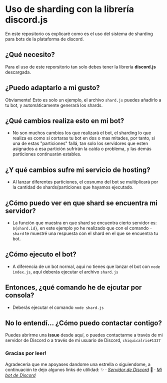 # Uso de sharding con la librería discord.js
En este repositorio os explicaré como es el uso del sistema de sharding para bots de la plataforma de discord.

## ¿Qué necesito?
Para el uso de este reporsitorio tan solo debes tener la librería **discord.js** descargada.

## ¿Puedo adaptarlo a mi gusto?
Obviamente! Esto es solo un ejemplo, el archivo `shard.js` puedes añadirlo a tu bot, y automáticamente generará los shards.

## ¿Qué cambios realiza esto en mi bot?
- No son muchos cambios los que realizará el bot, el sharding lo que realiza es como si cortaras tu bot en dos o mas mitades, por tanto, si una de estas "particiones" fallá, tan solo los servidores que esten asignados a esa partición sufrirán la caída o problema, y las demás particiones continuarán estables.

## ¿Y qué cambios sufre mi servicio de hosting?
- Al lanzar diferentes particiones, el cosnumo del bot se multiplicará por la cantidad de shards/particiones que hayamos ejecutado.

## ¿Cómo puedo ver en que shard se encuentra mi servidor?
- La función que muestra en que shard se encuentra cierto servidor es: `${shard.id}`, en este ejemplo yo he realizado que con el comando `-shard` te muestré una respuesta con el shard en el que se encuentra tu bot.

## ¿Cómo ejecuto el bot?
- A diferencia de un bot normal, aquí no tienes que lanzar el bot con `node index.js`, aquí deberás ejecutar el archivo `shard.js`

## Entonces, ¿qué comando he de ejcutar por consola?
- Deberás ejecutar el comando `node shard.js`

## No lo entendí... ¿Cómo puedo contactar contigo?
Puedes abrirme una **issue** desde aquí, o puedes contactarme a través de mi servidor de Discord o a través de mi usuario de Discord, `chiquicalris#1337`

### Gracias por leer!
Agradecería que me apoyases dandome una estrella o siguiendome, a continuación te dejo algunos links de utilidad:
✨ · *[Servidor de Discord](https://discord.gg/3FBGND2)* 
🔌 · *[Mi bot de Discord](https://docs.foxybot.ga)*
